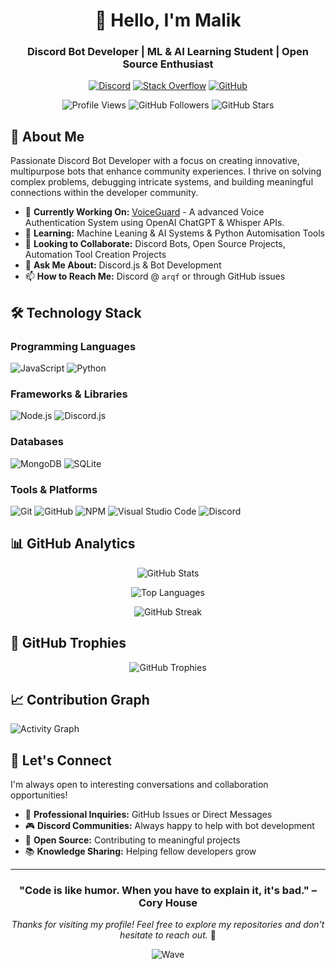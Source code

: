 <div align="center">

# 👋 Hello, I'm Malik

### Discord Bot Developer | ML & AI Learning Student | Open Source Enthusiast

[![Discord](https://img.shields.io/badge/Discord-%235865F2.svg?style=for-the-badge&logo=discord&logoColor=white)](https://discord.com/users/899385550585364481)
[![Stack Overflow](https://img.shields.io/badge/-Stackoverflow-FE7A16?style=for-the-badge&logo=stack-overflow&logoColor=white)](https://stackoverflow.com)
[![GitHub](https://img.shields.io/badge/github-%23121011.svg?style=for-the-badge&logo=github&logoColor=white)](https://github.com/DevArqf)

![Profile Views](https://komarev.com/ghpvc/?username=DevArqf&color=brightgreen&style=flat-square)
![GitHub Followers](https://img.shields.io/github/followers/DevArqf?style=social)
![GitHub Stars](https://img.shields.io/github/stars/DevArqf?style=social)

</div>

## 🚀 About Me

Passionate Discord Bot Developer with a focus on creating innovative, multipurpose bots that enhance community experiences. I thrive on solving complex problems, debugging intricate systems, and building meaningful connections within the developer community.

- 🔭 **Currently Working On:** [VoiceGuard](https://github.com/DevArqf/VoiceGuard) - A advanced Voice Authentication System using OpenAI ChatGPT & Whisper APIs.
- 🌱 **Learning:** Machine Leaning & AI Systems & Python Automisation Tools
- 👯 **Looking to Collaborate:** Discord Bots, Open Source Projects, Automation Tool Creation Projects
- 💬 **Ask Me About:** Discord.js & Bot Development
- 📫 **How to Reach Me:** Discord @ `arqf` or through GitHub issues

## 🛠️ Technology Stack

### Programming Languages
![JavaScript](https://img.shields.io/badge/javascript-%23323330.svg?style=for-the-badge&logo=javascript&logoColor=%23F7DF1E)
![Python](https://img.shields.io/badge/python-3670A0?style=for-the-badge&logo=python&logoColor=ffdd54)

### Frameworks & Libraries
![Node.js](https://img.shields.io/badge/node.js-6DA55F?style=for-the-badge&logo=node.js&logoColor=white)
![Discord.js](https://img.shields.io/badge/Discord.js-%235865F2.svg?style=for-the-badge&logo=discord&logoColor=white)

### Databases
![MongoDB](https://img.shields.io/badge/MongoDB-%234ea94b.svg?style=for-the-badge&logo=mongodb&logoColor=white)
![SQLite](https://img.shields.io/badge/sqlite-%2307405e.svg?style=for-the-badge&logo=sqlite&logoColor=white)

### Tools & Platforms
![Git](https://img.shields.io/badge/git-%23F05033.svg?style=for-the-badge&logo=git&logoColor=white)
![GitHub](https://img.shields.io/badge/github-%23121011.svg?style=for-the-badge&logo=github&logoColor=white)
![NPM](https://img.shields.io/badge/NPM-%23CB3837.svg?style=for-the-badge&logo=npm&logoColor=white)
![Visual Studio Code](https://img.shields.io/badge/Visual%20Studio%20Code-0078d7.svg?style=for-the-badge&logo=visual-studio-code&logoColor=white)
![Discord](https://img.shields.io/badge/Discord-%235865F2.svg?style=for-the-badge&logo=discord&logoColor=white)

</div>

## 📊 GitHub Analytics

<div align="center">

![GitHub Stats](https://github-readme-stats.vercel.app/api?username=DevArqf&show_icons=true&theme=tokyonight&hide_border=true&count_private=true)

![Top Languages](https://github-readme-stats.vercel.app/api/top-langs/?username=DevArqf&layout=compact&theme=tokyonight&hide_border=true)

![GitHub Streak](https://github-readme-streak-stats.herokuapp.com/?user=DevArqf&theme=tokyonight&hide_border=true)

</div>

## 🏅 GitHub Trophies

<div align="center">

![GitHub Trophies](https://github-profile-trophy.vercel.app/?username=DevArqf&theme=tokyonight&no-frame=true&no-bg=false&margin-w=4)

</div>

## 📈 Contribution Graph

![Activity Graph](https://github-readme-activity-graph.vercel.app/graph?username=DevArqf&theme=tokyo-night&hide_border=true)

## 🤝 Let's Connect

I'm always open to interesting conversations and collaboration opportunities!

- 💼 **Professional Inquiries:** GitHub Issues or Direct Messages
- 🎮 **Discord Communities:** Always happy to help with bot development
- 🌟 **Open Source:** Contributing to meaningful projects
- 📚 **Knowledge Sharing:** Helping fellow developers grow

---

<div align="center">

### "Code is like humor. When you have to explain it, it's bad." – Cory House

*Thanks for visiting my profile! Feel free to explore my repositories and don't hesitate to reach out.* 🚀

![Wave](https://raw.githubusercontent.com/mayhemantt/mayhemantt/Update/svg/Bottom.svg)

</div>
